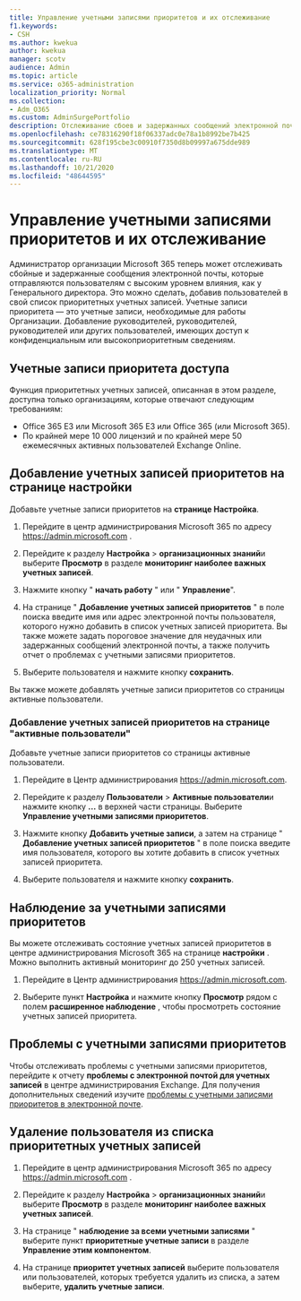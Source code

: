 ```yaml
---
title: Управление учетными записями приоритетов и их отслеживание
f1.keywords:
- CSH
ms.author: kwekua
author: kwekua
manager: scotv
audience: Admin
ms.topic: article
ms.service: o365-administration
localization_priority: Normal
ms.collection:
- Adm_O365
ms.custom: AdminSurgePortfolio
description: Отслеживание сбоев и задержанных сообщений электронной почты, отправленных в или из учетных записей с высоким влиянием на бизнес.
ms.openlocfilehash: ce78316290f18f06337adc0e78a1b8992be7b425
ms.sourcegitcommit: 628f195cbe3c00910f7350d8b09997a675dde989
ms.translationtype: MT
ms.contentlocale: ru-RU
ms.lasthandoff: 10/21/2020
ms.locfileid: "48644595"
---
```

# <a name="manage-and-monitor-priority-accounts"></a>Управление учетными записями приоритетов и их отслеживание

Администратор организации Microsoft 365 теперь может отслеживать сбойные и задержанные сообщения электронной почты, которые отправляются пользователям с высоким уровнем влияния, как у Генерального директора. Это можно сделать, добавив пользователей в свой список приоритетных учетных записей. Учетные записи приоритета — это учетные записи, необходимые для работы Организации. Добавление руководителей, руководителей, руководителей или других пользователей, имеющих доступ к конфиденциальным или высокоприоритетным сведениям.

## <a name="access-priority-accounts"></a>Учетные записи приоритета доступа

Функция приоритетных учетных записей, описанная в этом разделе, доступна только организациям, которые отвечают следующим требованиям:

- Office 365 E3 или Microsoft 365 E3 или Office 365 (или Microsoft 365).
- По крайней мере 10 000 лицензий и по крайней мере 50 ежемесячных активных пользователей Exchange Online.

## <a name="add-priority-accounts-from-the-setup-page"></a>Добавление учетных записей приоритетов на странице настройки

Добавьте учетные записи приоритетов на **странице Настройка**.

1. Перейдите в центр администрирования Microsoft 365 по адресу <a href="https://go.microsoft.com/fwlink/p/?linkid=2024339" target="_blank">https://admin.microsoft.com</a> .

2. Перейдите к разделу **Настройка**  >  **организационных знаний**и выберите **Просмотр** в разделе **мониторинг наиболее важных учетных записей**.

3. Нажмите кнопку " **начать работу** " или " **Управление**".

4. На странице " **Добавление учетных записей приоритетов** " в поле поиска введите имя или адрес электронной почты пользователя, которого нужно добавить в список учетных записей приоритета. Вы также можете задать пороговое значение для неудачных или задержанных сообщений электронной почты, а также получить отчет о проблемах с учетными записями приоритетов.

5. Выберите пользователя и нажмите кнопку **сохранить**.

Вы также можете добавлять учетные записи приоритетов со страницы активные пользователи.

### <a name="add-priority-accounts-from-active-users-page"></a>Добавление учетных записей приоритетов на странице "активные пользователи"

Добавьте учетные записи приоритетов со страницы активные пользователи.

1. Перейдите в Центр администрирования <a href="https://go.microsoft.com/fwlink/p/?linkid=2024339" target="_blank">https://admin.microsoft.com</a>.

2. Перейдите к разделу **Пользователи**  >  **Активные пользователи**и нажмите кнопку **...** в верхней части страницы. Выберите **Управление учетными записями приоритетов**.

3. Нажмите кнопку **Добавить учетные записи**, а затем на странице " **Добавление учетных записей приоритетов** " в поле поиска введите имя пользователя, которого вы хотите добавить в список учетных записей приоритета.

4. Выберите пользователя и нажмите кнопку **сохранить**.

## <a name="monitor-your-priority-accounts"></a>Наблюдение за учетными записями приоритетов

Вы можете отслеживать состояние учетных записей приоритетов в центре администрирования Microsoft 365 на странице **настройки** . Можно выполнить активный мониторинг до 250 учетных записей.

1. Перейдите в Центр администрирования <a href="https://go.microsoft.com/fwlink/p/?linkid=2024339" target="_blank">https://admin.microsoft.com</a>.

2. Выберите пункт **Настройка** и нажмите кнопку **Просмотр** рядом с полем **расширенное наблюдение** , чтобы просмотреть состояние учетных записей приоритета.

## <a name="email-issues-for-priority-accounts"></a>Проблемы с учетными записями приоритетов

Чтобы отслеживать проблемы с учетными записями приоритетов, перейдите к отчету **проблемы с электронной почтой для учетных записей** в центре администрирования Exchange. Для получения дополнительных сведений изучите [проблемы с учетными записями приоритетов в электронной почте](https://docs.microsoft.com/exchange/monitoring/mail-flow-reports/mfr-email-issues-for-priority-accounts-report).

## <a name="remove-a-user-from-the-priority-accounts-list"></a>Удаление пользователя из списка приоритетных учетных записей

1. Перейдите в центр администрирования Microsoft 365 по адресу <a href="https://go.microsoft.com/fwlink/p/?linkid=2024339" target="_blank">https://admin.microsoft.com</a> .

2. Перейдите к разделу **Настройка**  >  **организационных знаний**и выберите **Просмотр** в разделе **мониторинг наиболее важных учетных записей**.

3. На странице " **наблюдение за всеми учетными записями** " выберите пункт **приоритетные учетные записи** в разделе **Управление этим компонентом**.

4. На странице **приоритет учетных записей** выберите пользователя или пользователей, которых требуется удалить из списка, а затем выберите, **удалить учетные записи**.